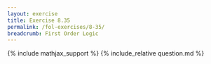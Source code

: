 ```yaml
---
layout: exercise
title: Exercise 8.35
permalink: /fol-exercises/8-35/
breadcrumb: First Order Logic
---
```


{% include mathjax_support %}
{% include_relative question.md %}
